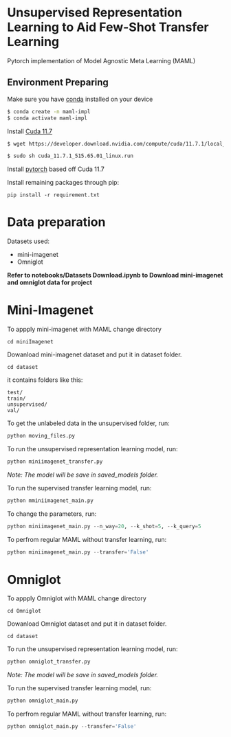 # Unsupervised Representation Learning to Aid Few-Shot Transfer Learning
Pytorch implementation of Model Agnostic Meta Learning (MAML)

## Environment Preparing
Make sure you have [conda](https://docs.conda.io/en/latest/miniconda.html) installed on your device
```bash
$ conda create -n maml-impl
$ conda activate maml-impl
```
Install [Cuda 11.7](
https://developer.nvidia.com/cuda-11-7-1-download-archive?target_os=Linux&target_arch=x86_64&Distribution=Debian&target_version=11&target_type=runfile_local)

```bash
$ wget https://developer.download.nvidia.com/compute/cuda/11.7.1/local_installers/cuda_11.7.1_515.65.01_linux.run

$ sudo sh cuda_11.7.1_515.65.01_linux.run
```

Install [pytorch](https://pytorch.org/) based off Cuda 11.7


Install remaining packages through pip:

```
pip install -r requirement.txt
```

# Data preparation

Datasets used: 

* mini-imagenet
* Omniglot

**Refer to notebooks/Datasets Download.ipynb to Download mini-imagenet and omniglot data for project**

# Mini-Imagenet
To appply mini-imagenet with MAML change directory

```shell
cd miniImagenet
```

Dowanload mini-imagenet dataset and put it in dataset folder.

```shell
cd dataset
```

it contains folders like this:

```shell
test/
train/
unsupervised/
val/
```

To get the unlabeled data in the unsupervised folder, run:

```python
python moving_files.py
```

To run the unsupervised representation learning model, run:

```python
python miniimagenet_transfer.py
```
*Note: The model will be save in saved_models folder.*

To run the supervised transfer learning model, run:

```python
python mminiimagenet_main.py
```

To change the parameters, run:

```python
python miniimagenet_main.py --n_way=20, --k_shot=5, --k_query=5
```
To perfrom regular MAML without transfer learning, run: 
```python
python miniimagenet_main.py --transfer='False'
```

# Omniglot

To appply Omniglot with MAML change directory

```shell
cd Omniglot
```

Dowanload Omniglot dataset and put it in dataset folder.

```shell
cd dataset
```

To run the unsupervised representation learning model, run:

```python
python omniglot_transfer.py
```
*Note: The model will be save in saved_models folder.*


To run the supervised transfer learning model, run:

```python
python omniglot_main.py
```

To perfrom regular MAML without transfer learning, run: 
```python
python omniglot_main.py --transfer='False'
```
